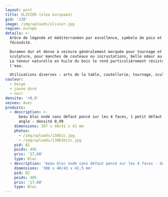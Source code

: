 ```yaml
---
layout: post
title: OLIVIER (olea europaea)
gid: '138'
image: /img/uploads/olivier.jpg
region: europe
details: >-
  Arbre de légende et méditerranéen par excellence, symbole de paix et de
  fécondité.

  Duramen dur et dense à veinure généralement marquée pour tournage et
  sculpture, pour manches de couteaux ou incrustations, belle odeur au travail.
  La teneur naturelle en huile du bois le rend particulièrement résistant à
  l'eau.

  Utilisations diverses : arts de la table, coutellerie, tournage, sculpture....
couleur:
  - beige
  - jaune doré
  - noir
densite: '>0,9'
veines: Avec
produits:
  - description: >-
      beau bloc ondé sans défaut poncé sur les 4 faces, 1 petit défaut sur un
      angle - densité 0,99
    dimensions: 307 x 40/41 x 41 mm
    photos:
      - /img/uploads/138b1c.jpg
      - /img/uploads/138b1bisc.jpg
    pid: B1
    poids: 495
    prix: '17,60'
    type: Bloc
  - description: 'beau bloc ondé sans défaut poncé sur les 4 faces - densité 0,99'
    dimensions: '308 x 40/43 x 41,5 mm'
    pid: B2
    poids: 485
    prix: '17,60'
    type: Bloc
---
```


